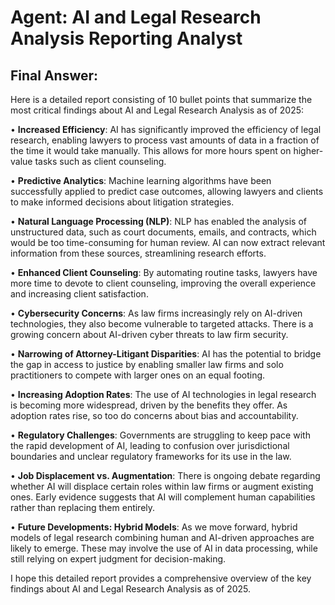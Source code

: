 # Agent: AI and Legal Research Analysis Reporting Analyst
## Final Answer: 
Here is a detailed report consisting of 10 bullet points that summarize the most critical findings about AI and Legal Research Analysis as of 2025:

• **Increased Efficiency**: AI has significantly improved the efficiency of legal research, enabling lawyers to process vast amounts of data in a fraction of the time it would take manually. This allows for more hours spent on higher-value tasks such as client counseling.

• **Predictive Analytics**: Machine learning algorithms have been successfully applied to predict case outcomes, allowing lawyers and clients to make informed decisions about litigation strategies.

• **Natural Language Processing (NLP)**: NLP has enabled the analysis of unstructured data, such as court documents, emails, and contracts, which would be too time-consuming for human review. AI can now extract relevant information from these sources, streamlining research efforts.

• **Enhanced Client Counseling**: By automating routine tasks, lawyers have more time to devote to client counseling, improving the overall experience and increasing client satisfaction.

• **Cybersecurity Concerns**: As law firms increasingly rely on AI-driven technologies, they also become vulnerable to targeted attacks. There is a growing concern about AI-driven cyber threats to law firm security.

• **Narrowing of Attorney-Litigant Disparities**: AI has the potential to bridge the gap in access to justice by enabling smaller law firms and solo practitioners to compete with larger ones on an equal footing.

• **Increasing Adoption Rates**: The use of AI technologies in legal research is becoming more widespread, driven by the benefits they offer. As adoption rates rise, so too do concerns about bias and accountability.

• **Regulatory Challenges**: Governments are struggling to keep pace with the rapid development of AI, leading to confusion over jurisdictional boundaries and unclear regulatory frameworks for its use in the law.

• **Job Displacement vs. Augmentation**: There is ongoing debate regarding whether AI will displace certain roles within law firms or augment existing ones. Early evidence suggests that AI will complement human capabilities rather than replacing them entirely.

• **Future Developments: Hybrid Models**: As we move forward, hybrid models of legal research combining human and AI-driven approaches are likely to emerge. These may involve the use of AI in data processing, while still relying on expert judgment for decision-making.

I hope this detailed report provides a comprehensive overview of the key findings about AI and Legal Research Analysis as of 2025.
